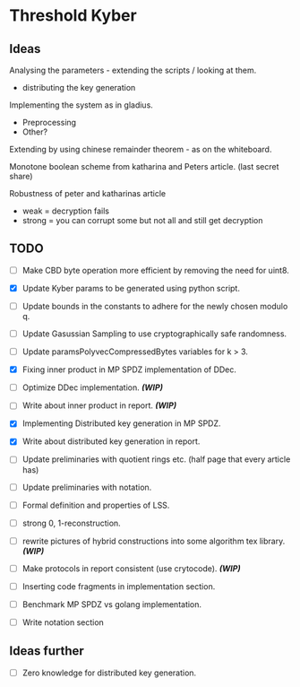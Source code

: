 # Threshold Kyber


## Ideas
Analysing the parameters - extending the scripts / looking at them. 
- distributing the key generation 

Implementing the system as in gladius.
- Preprocessing
- Other?

Extending by using chinese remainder theorem - as on the whiteboard.

Monotone boolean scheme from katharina and Peters article. (last secret share)

Robustness of peter and katharinas article
- weak = decryption fails
- strong = you can corrupt some but not all and still get decryption


## TODO
- [ ] Make CBD byte operation more efficient by removing the need for uint8.
- [x] Update Kyber params to be generated using python script.
- [ ] Update bounds in the constants to adhere for the newly chosen modulo q.
- [ ] Update Gasussian Sampling to use cryptographically safe randomness.
- [ ] Update paramsPolyvecCompressedBytes variables for k > 3.
- [x] Fixing inner product in MP SPDZ implementation of DDec.
- [ ] Optimize DDec implementation.                                                            ***(WIP)***
- [ ] Write about inner product in report.                                                     ***(WIP)***
- [x] Implementing Distributed key generation in MP SPDZ.
- [x] Write about distributed key generation in report.
- [ ] Update preliminaries with quotient rings etc. (half page that every article has)
- [ ] Update preliminaries with notation.
- [ ] Formal definition and properties of LSS.
- [ ] strong 0, 1-reconstruction.
- [ ] rewrite pictures of hybrid constructions into some algorithm tex library.                ***(WIP)***
- [ ] Make protocols in report consistent (use crytocode).                                     ***(WIP)***
- [ ] Inserting code fragments in implementation section.
- [ ] Benchmark MP SPDZ vs golang implementation.
- [ ] Write notation section


## Ideas further
- [ ] Zero knowledge for distributed key generation.

